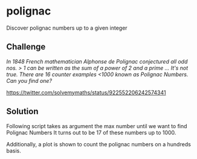# polignac
Discover polignac numbers up to a given integer

## Challenge

*In 1848 French mathematician Alphonse de Polignac conjectured all odd nos. > 1 can be written as the sum of a power of 2 and a prime ...*
*It's not true. There are 16 counter examples <1000 known as Polignac Numbers. Can you find one?*

https://twitter.com/solvemymaths/status/922552206242574341

## Solution

Following script takes as argument the max number until we want to find Polignac Numbers
It turns out to be 17 of these numbers up to 1000.

Additionally, a plot is shown to count the polignac numbers on a hundreds basis.
